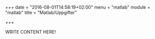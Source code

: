 +++
date = "2016-08-01T14:58:19+02:00"
menu = "matlab"
module = "matlab"
title = "Matlab/Uppgifter"

+++

WRITE CONTENT HERE!
